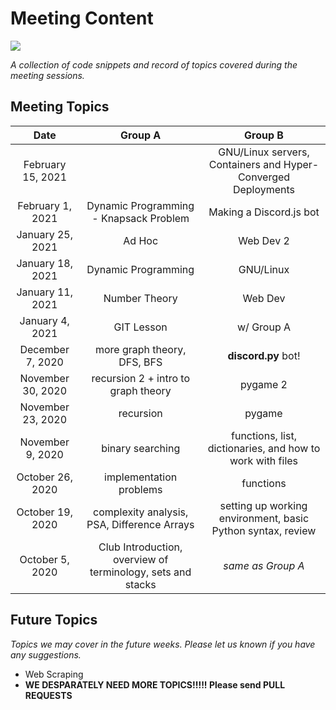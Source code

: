 # Meeting Content

![](https://visitor-badge-reloaded.herokuapp.com/badge?page_id=wcs-meeting-content-visitors&color=232323&style=for-the-badge&logo=Github)

*A collection of code snippets and record of topics covered during the meeting sessions.*

## Meeting Topics

| Date | Group A | Group B |
|:----:|:-------:|:-------:|
|February 15, 2021|  | GNU/Linux servers, Containers and Hyper-Converged Deployments |
|February 1, 2021| Dynamic Programming - Knapsack Problem | Making a Discord.js bot |
|January 25, 2021| Ad Hoc | Web Dev 2 |
|January 18, 2021| Dynamic Programming | GNU/Linux |
|January 11, 2021| Number Theory | Web Dev |
|January 4, 2021| GIT Lesson | w/ Group A |
|December 7, 2020| more graph theory, DFS, BFS | **discord.py** bot! |
|November 30, 2020| recursion 2 + intro to graph theory | pygame 2 |
|November 23, 2020| recursion | pygame |
|November 9, 2020| binary searching | functions, list, dictionaries, and how to work with files |
|October 26, 2020| implementation problems | functions |
|October 19, 2020| complexity analysis, PSA, Difference Arrays | setting up working environment, basic Python syntax, review |
|October 5, 2020| Club Introduction, overview of terminology, sets and stacks | *same as Group A* |



## Future Topics

*Topics we may cover in the future weeks. Please let us known if you have any suggestions.*

- Web Scraping
- **WE DESPARATELY NEED MORE TOPICS!!!!! Please send PULL REQUESTS**
